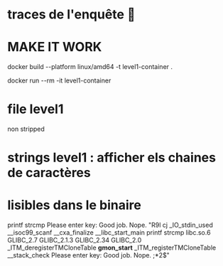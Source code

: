 # traces de l'enquête 👀

# MAKE IT WORK
docker build --platform linux/amd64 -t level1-container .

docker run --rm -it level1-container

# file level1
non stripped

# strings level1 : afficher els chaines de caractères
# lisibles dans le binaire
printf
strcmp
Please enter key: 
Good job.
Nope.
"R9l    cj
_IO_stdin_used
__isoc99_scanf
__cxa_finalize
__libc_start_main
printf
strcmp
libc.so.6
GLIBC_2.7
GLIBC_2.1.3
GLIBC_2.34
GLIBC_2.0
_ITM_deregisterTMCloneTable
__gmon_start__
_ITM_registerTMCloneTable
__stack_check
Please enter key: 
Good job.
Nope.
;*2$"